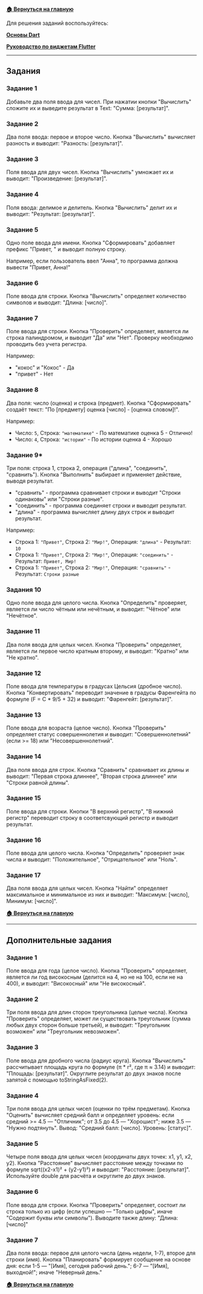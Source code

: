 **[🏠 Вернуться на главную](README.md)**

Для решения заданий воспользуйтесь:

**[Основы Dart](dart_basic.md)** 

**[Руководство по виджетам Flutter](flutter_widgets_guide.md)** 

---

## Задания

### Задание 1

Добавьте два поля ввода для чисел. При нажатии кнопки "Вычислить" сложите их и выведите результат в Text: "Сумма: [результат]".

### Задание 2

Два поля ввода: первое и второе число. Кнопка "Вычислить" вычисляет разность и выводит: "Разность: [результат]".

### Задание 3

Поля ввода для двух чисел. Кнопка "Вычислить" умножает их и выводит: "Произведение: [результат]".

### Задание 4

Поля ввода: делимое и делитель. Кнопка "Вычислить" делит их и выводит: "Результат: [результат]".

### Задание 5

Одно поле ввода для имени. Кнопка "Сформировать" добавляет префикс "Привет, " и выводит полную строку.

Например, если пользователь ввел "Анна", то программа должна вывести "Привет, Анна!"

### Задание 6

Поле ввода для строки. Кнопка "Вычислить" определяет количество символов и выводит: "Длина: [число]".

### Задание 7

Поле ввода для строки. Кнопка "Проверить" определяет, является ли строка палиндромом, и выводит "Да" или "Нет". Проверку необходимо проводить без учета регистра.

Например:

* "кокос" и "Кокос" - Да
* "привет" - Нет

### Задание 8

Два поля: число (оценка) и строка (предмет). Кнопка "Сформировать" создаёт текст: "По [предмету] оценка [число] - [оценка словом]!".

Например:

* Число: `5`, Строка: `"математике"` - По математике оценка 5 - Отлично!
* Число: `4`, Строка: `"истории"` - По истории оценка 4 - Хорошо

### Задание 9*

Три поля: строка 1, строка 2, операция ("длина", "соединить", "сравнить"). Кнопка "Выполнить" выбирает и применяет действие, выводя результат.

- "сравнить" - программа сравнивает строки и выводит "Строки одинаковы" или "Строки разные".
- "соединить" - программа соединяет строки и выводит результат.
- "длина" - программа вычисляет длину двух строк и выводит результат.

Например:

* Строка 1: `"Привет"`, Строка 2: `"Мир!"`, Операция: `"длина"` - Результат: `10`
* Строка 1: `"Привет"`, Строка 2: `"Мир!"`, Операция: `"соединить"` - Результат: `Привет, Мир!`
* Строка 1: `"Привет"`, Строка 2: `"Мир!"`, Операция: `"сравнить"` - Результат: `Строки разные`

### Задания 10

Одно поле ввода для целого числа. Кнопка "Определить" проверяет, является ли число чётным или нечётным, и выводит: "Чётное" или "Нечётное".

### Задание 11

Два поля ввода для целых чисел. Кнопка "Проверить" определяет, является ли первое число кратным второму, и выводит: "Кратно" или "Не кратно".

### Задание 12

Поле ввода для температуры в градусах Цельсия (дробное число). Кнопка "Конвертировать" переводит значение в градусы Фаренгейта по формуле (F = C * 9/5 + 32) и выводит: "Фаренгейт: [результат]".

### Задание 13

Поле ввода для возраста (целое число). Кнопка "Проверить" определяет статус совершеннолетия и выводит: "Совершеннолетний" (если >= 18) или "Несовершеннолетний".

### Задание 14

Два поля ввода для строк. Кнопка "Сравнить" сравнивает их длины и выводит: "Первая строка длиннее", "Вторая строка длиннее" или "Строки равной длины".

### Задание 15

Поле ввода для строки. Кнопки "В верхний регистр", "В нижний регистр" переводит строку в соответсвующий регистр и выводит результат.

### Задание 16

Поле ввода для целого числа. Кнопка "Определить" проверяет знак числа и выводит: "Положительное", "Отрицательное" или "Ноль".

### Задание 17

Два поля ввода для целых чисел. Кнопка "Найти" определяет максимальное и минимальное из них и выводит: "Максимум: [число], Минимум: [число]".

**[🏠 Вернуться на главную](README.md)**

---

## Дополнительные задания

### Задание 1

Поле ввода для года (целое число). Кнопка "Проверить" определяет, является ли год високосным (делится на 4, но не на 100, если не на 400), и выводит: "Високосный" или "Не високосный".

### Задание 2

Три поля ввода для длин сторон треугольника (целые числа). Кнопка "Проверить" определяет, может ли существовать треугольник (сумма любых двух сторон больше третьей), и выводит: "Треугольник возможен" или "Треугольник невозможен".

### Задание 3

Поле ввода для дробного числа (радиус круга). Кнопка "Вычислить" рассчитывает площадь круга по формуле (π * r², где π ≈ 3.14) и выводит: "Площадь: [результат]". Округлите результат до двух знаков после запятой с помощью toStringAsFixed(2).

### Задание 4

Три поля ввода для целых чисел (оценки по трём предметам). Кнопка "Оценить" вычисляет средний балл и определяет уровень: если средний >= 4.5 — "Отличник"; от 3.5 до 4.5 — "Хорошист"; ниже 3.5 — "Нужно подтянуть". Вывод: "Средний балл: [число]. Уровень: [статус]".

### Задание 5

Четыре поля ввода для целых чисел (координаты двух точек: x1, y1, x2, y2). Кнопка "Расстояние" вычисляет расстояние между точками по формуле sqrt((x2-x1)² + (y2-y1)²) и выводит: "Расстояние: [результат]". Используйте double для расчёта и округлите до двух знаков.

### Задание 6

Поле ввода для строки. Кнопка "Проверить" определяет, состоит ли строка только из цифр (если успешно — "Только цифры", иначе "Содержит буквы или символы"). Выводите также длину: "Длина: [число]"

### Задание 7

Два поля ввода: первое для целого числа (день недели, 1-7), второе для строки (имя). Кнопка "Планировать" формирует сообщение на основе дня: если 1-5 — "[Имя], сегодня рабочий день."; 6-7 — "[Имя], выходной!"; иначе "Неверный день."

**[🏠 Вернуться на главную](README.md)**

